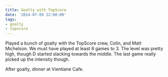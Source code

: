 ```yaml
---
title: Goalty with TopScore
date: '2014-07-09 22:00:00'
tags:
- goalty
- topscore
---
```


Played a bunch of goalty with the TopScore crew, Colin, and Matt Michelson. We must have played at least 8 games to 3. The level was pretty high, though D started slacking towards the middle. The last game really picked up the intensity though.

After goalty, dinner at Vientiane Cafe.
